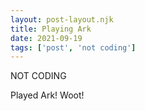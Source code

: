 ```yaml
---
layout: post-layout.njk
title: Playing Ark
date: 2021-09-19
tags: ['post', 'not coding']
---
```

<!-- Excerpt Start -->
NOT CODING
<!-- Excerpt End -->

Played Ark! Woot!
